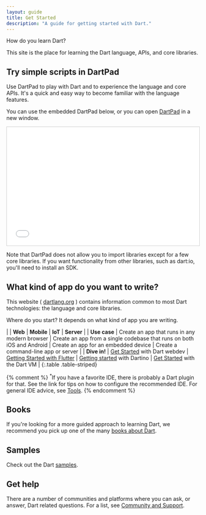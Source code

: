 ```yaml
---
layout: guide
title: Get Started
description: "A guide for getting started with Dart."
---
```


How do you learn Dart?

This site is the place for learning the Dart language,
APIs, and core libraries.

## Try simple scripts in DartPad

Use DartPad to play with Dart and to experience the language and core APIs.
It's a quick and easy way to become familiar with the language features.

You can use the embedded DartPad below, or you can open
[DartPad](/tools/dartpad) in a new window.

<iframe
src="{{site.custom.dartpad.embed-dart-prefix}}?horizontalRatio=70&verticalRatio=65"
    width="100%"
    height="310px"
    style="border: 1px solid #ccc;">
</iframe>

Note that DartPad does not allow you to import libraries
except for a few core libraries.
If you want functionality from other libraries, such as dart:io,
you'll need to install an SDK.

## What kind of app do you want to write?

This website ( [dartlang.org]({{site.dartlang}}) ) contains information common to most
Dart technologies: the language and core libraries.

Where do you start? It depends on what kind of app you are writing.

| | **Web** | **Mobile** | **IoT** | **Server** |
| **Use case** | Create an app that runs in any modern browser | Create an app from a single codebase that runs on both iOS and Android | Create an app for an embedded device | Create a command-line app or server |
| **Dive in!** | [Get Started]({{site.webdev}}/guides/get-started) with Dart webdev | [Getting Started with Flutter]({{site.flutter}}/getting-started/) | [Getting started]({{site.dartino}}/getting-started) with Dartino | [Get Started](/tutorials/dart-vm/get-started) with the Dart VM |
{:.table .table-striped}

{% comment %}
<sup>*</sup>If you have a favorite IDE, there is probably a Dart plugin for that.
See the link for tips on how to configure the recommended IDE.
For general IDE advice, see [Tools](/tools).
{% endcomment %}

## Books

If you're looking for a more guided approach to learning Dart, we recommend you
pick up one of the many [books about Dart](/resources/books).

## Samples

Check out the Dart [samples](/samples/).

## Get help

There are a number of communities and platforms where you can ask,
or answer, Dart related questions. For a list, see
[Community and Support](/community/).
